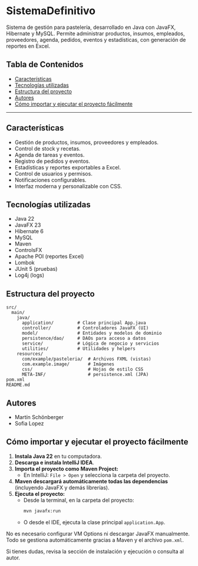 # SistemaDefinitivo

Sistema de gestión para pastelería, desarrollado en Java con JavaFX, Hibernate y MySQL. Permite administrar productos, insumos, empleados, proveedores, agenda, pedidos, eventos y estadísticas, con generación de reportes en Excel.

## Tabla de Contenidos

- [Características](#características)
- [Tecnologías utilizadas](#tecnologías-utilizadas)
- [Estructura del proyecto](#estructura-del-proyecto)
- [Autores](#autores)
- [Cómo importar y ejecutar el proyecto fácilmente](#cómo-importar-y-ejecutar-el-proyecto-fácilmente)

---

## Características

- Gestión de productos, insumos, proveedores y empleados.
- Control de stock y recetas.
- Agenda de tareas y eventos.
- Registro de pedidos y eventos.
- Estadísticas y reportes exportables a Excel.
- Control de usuarios y permisos.
- Notificaciones configurables.
- Interfaz moderna y personalizable con CSS.

## Tecnologías utilizadas

- Java 22
- JavaFX 23
- Hibernate 6
- MySQL
- Maven
- ControlsFX
- Apache POI (reportes Excel)
- Lombok
- JUnit 5 (pruebas)
- Log4j (logs)

## Estructura del proyecto

```
src/
  main/
    java/
      application/         # Clase principal App.java
      controller/          # Controladores JavaFX (UI)
      model/               # Entidades y modelos de dominio
      persistence/dao/     # DAOs para acceso a datos
      service/             # Lógica de negocio y servicios
      utilities/           # Utilidades y helpers
    resources/
      com/example/pasteleria/  # Archivos FXML (vistas)
      com.example.image/       # Imágenes
      css/                     # Hojas de estilo CSS
      META-INF/                # persistence.xml (JPA)
pom.xml
README.md
```

## Autores

- Martín Schönberger
- Sofia Lopez

## Cómo importar y ejecutar el proyecto fácilmente

1. **Instala Java 22** en tu computadora.
2. **Descarga e instala IntelliJ IDEA**.
3. **Importa el proyecto como Maven Project:**
   - En IntelliJ: `File > Open` y selecciona la carpeta del proyecto.
4. **Maven descargará automáticamente todas las dependencias** (incluyendo JavaFX y demás librerías).
5. **Ejecuta el proyecto:**
   - Desde la terminal, en la carpeta del proyecto:
     ```sh
     mvn javafx:run
     ```
   - O desde el IDE, ejecuta la clase principal `application.App`.

No es necesario configurar VM Options ni descargar JavaFX manualmente. Todo se gestiona automáticamente gracias a Maven y el archivo `pom.xml`.

Si tienes dudas, revisa la sección de instalación y ejecución o consulta al autor.
